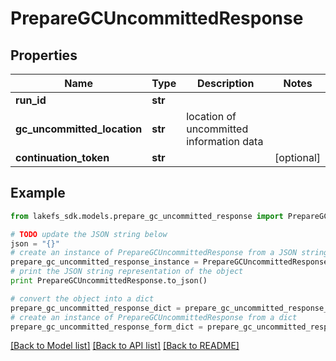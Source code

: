 # PrepareGCUncommittedResponse


## Properties

Name | Type | Description | Notes
------------ | ------------- | ------------- | -------------
**run_id** | **str** |  | 
**gc_uncommitted_location** | **str** | location of uncommitted information data | 
**continuation_token** | **str** |  | [optional] 

## Example

```python
from lakefs_sdk.models.prepare_gc_uncommitted_response import PrepareGCUncommittedResponse

# TODO update the JSON string below
json = "{}"
# create an instance of PrepareGCUncommittedResponse from a JSON string
prepare_gc_uncommitted_response_instance = PrepareGCUncommittedResponse.from_json(json)
# print the JSON string representation of the object
print PrepareGCUncommittedResponse.to_json()

# convert the object into a dict
prepare_gc_uncommitted_response_dict = prepare_gc_uncommitted_response_instance.to_dict()
# create an instance of PrepareGCUncommittedResponse from a dict
prepare_gc_uncommitted_response_form_dict = prepare_gc_uncommitted_response.from_dict(prepare_gc_uncommitted_response_dict)
```
[[Back to Model list]](../README.md#documentation-for-models) [[Back to API list]](../README.md#documentation-for-api-endpoints) [[Back to README]](../README.md)


